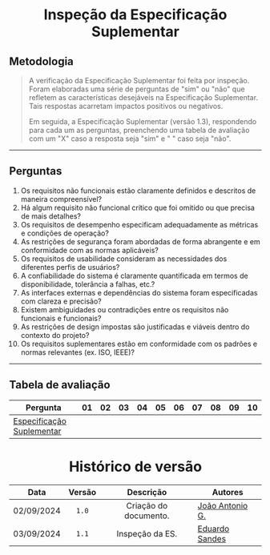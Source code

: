 <center>

# Inspeção da Especificação Suplementar

</center>

## Metodologia

> A verificação da Especificação Suplementar foi feita por inspeção. Foram elaboradas uma série de perguntas de "sim" ou "não" que refletem as características desejáveis na Especificação Suplementar. Tais respostas acarretam impactos positivos ou negativos.
>
> Em seguida, a Especificação Suplementar (versão 1.3), respondendo para cada um as perguntas, preenchendo uma tabela de avaliação com um "X" caso a resposta seja "sim" e " " caso seja "não". 

---

## Perguntas

1. Os requisitos não funcionais estão claramente definidos e descritos de maneira compreensível?
2. Há algum requisito não funcional crítico que foi omitido ou que precisa de mais detalhes?
3. Os requisitos de desempenho especificam adequadamente as métricas e condições de operação?
4. As restrições de segurança foram abordadas de forma abrangente e em conformidade com as normas aplicáveis?
5. Os requisitos de usabilidade consideram as necessidades dos diferentes perfis de usuários?
6. A confiabilidade do sistema é claramente quantificada em termos de disponibilidade, tolerância a falhas, etc.?
7. As interfaces externas e dependências do sistema foram especificadas com clareza e precisão?
8. Existem ambiguidades ou contradições entre os requisitos não funcionais e funcionais?
9. As restrições de design impostas são justificadas e viáveis dentro do contexto do projeto?
10. Os requisitos suplementares estão em conformidade com os padrões e normas relevantes (ex. ISO, IEEE)?


---

## Tabela de avaliação


<div style="margin: 0 auto; width: fit-content;">

| Pergunta                                       | 01  | 02  | 03  | 04  | 05  | 06  | 07  | 08  | 09  | 10  |
| ---------------------------------------------- | --- | --- | --- | --- | --- | --- | --- | --- | --- | --- |
| [Especificação Suplementar](../Modulo-2/es.md) |     |     |     |     |     |     |     |     |     |     |

</div>

<center>

# Histórico de versão

</center>

<div style="margin: 0 auto; width: fit-content;">

|    Data    | Versão |       Descrição       | Autores                                             |
| :--------: | :----: | :-------------------: | --------------------------------------------------- |
| 02/09/2024 | `1.0`  | Criação do documento. | [João Antonio G.](https://github.com/joaoseisei)    |
| 03/09/2024 | `1.1`  |    Inspeção da ES.    | [Eduardo Sandes](https://github.com/DiceRunner714) |


</div>
